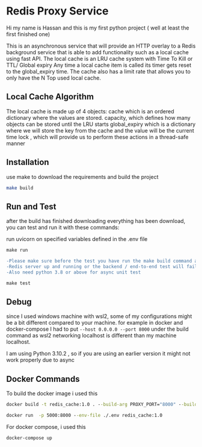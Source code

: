 # Redis Proxy Service

Hi my name is Hassan and this is my first python project ( well at least the first finished one)

This is an asynchronous service that will provide an HTTP overlay to a Redis background service that is able to add functionality such as a local cache using fast API. The local cache is an LRU cache system with Time To Kill or TTL/ Global expiry
Any time a local cache item is called its timer gets reset to the global_expiry time. The cache also has a limit rate that allows you to only have the N Top used local cache.

## Local Cache Algorithm

The local cache is made up of 4 objects:
cache which is an ordered dictionary where the values are stored.
capacity, which defines how many objects can be stored until the LRU starts
global_expiry which is a dictionary where we will store the key from the cache and the value will be the current time
lock , which will provide us to perform these actions in a thread-safe manner


## Installation

use make to download the requirements and build the project 

```bash
make build
```

## Run and Test

after the build has finished downloading everything has been download, you can test and run it with these commands:


run uvicorn on specified variables defined in the .env file
```cmd
make run
```

```diff
-Please make sure before the test you have run the make build command and download requirements , also you need to have a 
-Redis server up and running or the backend / end-to-end test will fail
-Also need python 3.8 or above for async unit test
``` 


```cmd
make test
```

## Debug

since I used windows machine with wsl2, some of my configurations might be a bit different compared to your machine. for example in docker and docker-compose I had to put ``` --host 0.0.0.0 --port 8000 ``` 
under the build command as wsl2  networking localhost is different than my machine localhost.

I am using Python 3.10.2 , so if you are using an earlier version it might not work properly due to async

## Docker Commands

To build the docker image i used this

```cmd
docker build -t redis_cache:1.0 . --build-arg PROXY_PORT="8000" --build-arg PROXY_HOST="0.0.0.0"
```
```cmd
docker run  -p 5000:8000 --env-file ./.env redis_cache:1.0
```

For docker compose, i used this

```cmd
docker-compose up

```

